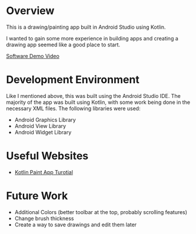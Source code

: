 # Overview

This is a drawing/painting app built in Android Studio using Kotlin.

I wanted to gain some more experience in building apps and creating a drawing app seemed like a good place to start. 

[Software Demo Video](https://youtu.be/HKfH7HNvuYg)

# Development Environment

Like I mentioned above, this was built using the Android Studio IDE. 
The majority of the app was built using Kotlin, with some work being done in the necessary XML files. 
The following libraries were used:
- Android Graphics Library
- Android View Library
- Android Widget Library

# Useful Websites

- [Kotlin Paint App Turotial](https://www.youtube.com/watch?v=8mjv_iDSLcw)

# Future Work

- Additional Colors (better toolbar at the top, probably scrolling features)
- Change brush thickness
- Create a way to save drawings and edit them later
